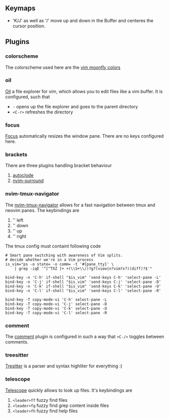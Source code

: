## Keymaps

- 'K/J' as well as '<C-u>/<C-d>' move up and down in the Buffer and centeres the cursor position.


## Plugins
### colorscheme
The colorscheme used here are the [vim moonfly colors](https://github.com/bluz71/vim-moonfly-colors)

### oil
[Oil](https://github.com/stevearc/oil.nvim) a file explorer for vim, which allows you to edit files like a vim buffer. 
It is configured, such that 
- `-` opens up the file explorer and goes to the parent directory
- `<C-r>` refreshes the directory

### focus
[Focus](https://github.com/nvim-focus/focus.nvim) automatically resizes the window pane. There are no keys configured here. 

### brackets
There are three plugins handling bracket behaviour 
1. [autoclode](https://github.com/m4xshen/autoclose.nvim) 
2. [nvim-surround](https://github.com/kylechui/nvim-surround) 

### nvim-tmux-navigator
The [nvim-tmux-navigator](https://github.com/alexghergh/nvim-tmux-navigation) allows for a fast navigation between tmux and neovim panes. 
The keybindings are
1. '<C-h>' left
2. '<C-j>' down
3. '<C-k>' up
4. '<C-l>' right

The tmux config must containt following code
```
# Smart pane switching with awareness of Vim splits.
# decide whether we're in a Vim process
is_vim="ps -o state= -o comm= -t '#{pane_tty}' \
    | grep -iqE '^[^TXZ ]+ +(\\S+\\/)?g?(view|n?vim?x?)(diff)?$'"

bind-key -n 'C-h' if-shell "$is_vim" 'send-keys C-h' 'select-pane -L'
bind-key -n 'C-j' if-shell "$is_vim" 'send-keys C-j' 'select-pane -D'
bind-key -n 'C-k' if-shell "$is_vim" 'send-keys C-k' 'select-pane -U'
bind-key -n 'C-l' if-shell "$is_vim" 'send-keys C-l' 'select-pane -R'

bind-key -T copy-mode-vi 'C-h' select-pane -L
bind-key -T copy-mode-vi 'C-j' select-pane -D
bind-key -T copy-mode-vi 'C-k' select-pane -U
bind-key -T copy-mode-vi 'C-l' select-pane -R
```

### comment
The [comment](https://github.com/numToStr/Comment.nvim) plugin is configured in such a way that `<C-/>` toggles between comments.

### treesitter
[Tresitter](https://github.com/nvim-treesitter/nvim-treesitter) is a parser and syntax highliter for everything :)

### telescope
[Telescope](https://github.com/nvim-telescope/telescope.nvim) quickly allows to look up files. It's keybindings are
1. `<leader>ff` fuzzy find files
2. `<leader>fg` fuzzy find grep content inside files
3. `<leader>fh` fuzzy find help files
